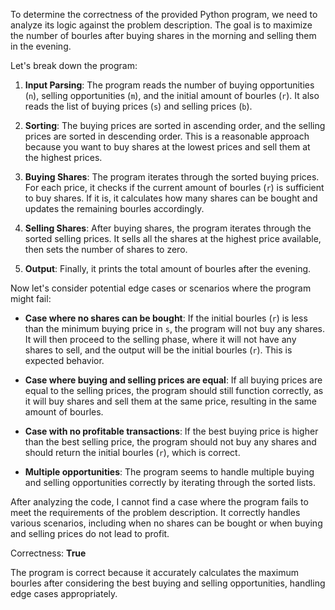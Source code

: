 To determine the correctness of the provided Python program, we need to analyze its logic against the problem description. The goal is to maximize the number of bourles after buying shares in the morning and selling them in the evening.

Let's break down the program:

1. **Input Parsing**: The program reads the number of buying opportunities (`n`), selling opportunities (`m`), and the initial amount of bourles (`r`). It also reads the list of buying prices (`s`) and selling prices (`b`).

2. **Sorting**: The buying prices are sorted in ascending order, and the selling prices are sorted in descending order. This is a reasonable approach because you want to buy shares at the lowest prices and sell them at the highest prices.

3. **Buying Shares**: The program iterates through the sorted buying prices. For each price, it checks if the current amount of bourles (`r`) is sufficient to buy shares. If it is, it calculates how many shares can be bought and updates the remaining bourles accordingly.

4. **Selling Shares**: After buying shares, the program iterates through the sorted selling prices. It sells all the shares at the highest price available, then sets the number of shares to zero.

5. **Output**: Finally, it prints the total amount of bourles after the evening.

Now let's consider potential edge cases or scenarios where the program might fail:

- **Case where no shares can be bought**: If the initial bourles (`r`) is less than the minimum buying price in `s`, the program will not buy any shares. It will then proceed to the selling phase, where it will not have any shares to sell, and the output will be the initial bourles (`r`). This is expected behavior.

- **Case where buying and selling prices are equal**: If all buying prices are equal to the selling prices, the program should still function correctly, as it will buy shares and sell them at the same price, resulting in the same amount of bourles.

- **Case with no profitable transactions**: If the best buying price is higher than the best selling price, the program should not buy any shares and should return the initial bourles (`r`), which is correct.

- **Multiple opportunities**: The program seems to handle multiple buying and selling opportunities correctly by iterating through the sorted lists.

After analyzing the code, I cannot find a case where the program fails to meet the requirements of the problem description. It correctly handles various scenarios, including when no shares can be bought or when buying and selling prices do not lead to profit.

Correctness: **True** 

The program is correct because it accurately calculates the maximum bourles after considering the best buying and selling opportunities, handling edge cases appropriately.